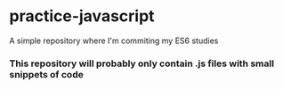 # practice-javascript
A simple repository where I'm commiting my ES6 studies

### This repository will probably only contain .js files with small snippets of code
